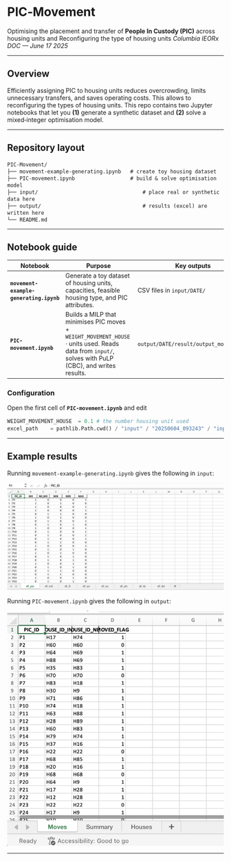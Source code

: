 # PIC‑Movement

Optimising the placement and transfer of **People In Custody (PIC)** across housing units and Reconfiguring the type of housing units
*Columbia IEORx DOC — June 17 2025*

---

## Overview

Efficiently assigning PIC to housing units reduces overcrowding, limits unnecessary transfers, and saves operating costs. This allows to reconfiguring the types of housing units. This repo contains two Jupyter notebooks that let you **(1)** generate a synthetic dataset and **(2)** solve a mixed‑integer optimisation model.

---

## Repository layout

```
PIC-Movement/
├── movement-example-generating.ipynb   # create toy housing dataset
├── PIC-movement.ipynb                  # build & solve optimisation model
├── input/                                  # place real or synthetic data here
├── output/                                 # results (excel) are written here
└── README.md
```

---



## Notebook guide

| Notebook                                | Purpose                                                                                                                                                    | Key outputs                                         |
| --------------------------------------- | ---------------------------------------------------------------------------------------------------------------------------------------------------------- | --------------------------------------------------- |
| **`movement-example-generating.ipynb`** | Generate a toy dataset of housing units, capacities, feasible housing type, and PIC attributes.                                                                                | CSV files in `input/DATE/`                               |
| **`PIC-movement.ipynb`**                | Builds a MILP that minimises  $\text{PIC moves} + \texttt{WEIGHT\_MOVEMENT\_HOUSE}\cdot \text{units used}$. Reads data from `input/`, solves with PuLP (CBC), and writes results. | `output/DATE/result/output_moves.xlsx` |

### Configuration

Open the first cell of **`PIC-movement.ipynb`** and edit

```python
WEIGHT_MOVEMENT_HOUSE  = 0.1 # the number housing unit used
excel_path    = pathlib.Path.cwd() / "input" / "20250604_093243" / "input.xlsx" # change the location of the input here 
```

---

## Example results

Running `movement-example-generating.ipynb` gives the following in  `input`:

![Synthetic dataset preview](docs/input.png)

Running `PIC-movement.ipynb` gives the following in  `output`:

![Synthetic optimization result preview](docs/output.png)

---





